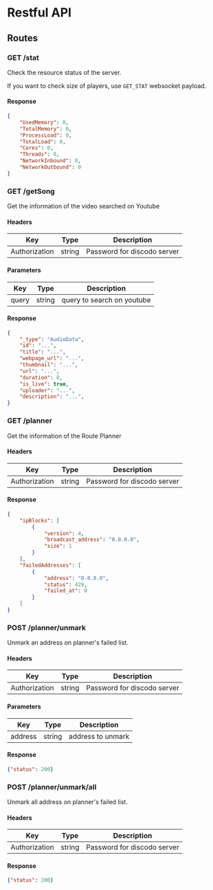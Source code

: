 # Restful API

## Routes

### GET /stat

Check the resource status of the server.

If you want to check size of players, use `GET_STAT` websocket payload.

#### Response

```json
{
    "UsedMemory": 0,
    "TotalMemory": 0,
    "ProcessLoad": 0,
    "TotalLoad": 0,
    "Cores": 0,
    "Threads": 0,
    "NetworkInbound": 0,
    "NetworkOutbound": 0
}
```

### GET /getSong

Get the information of the video searched on Youtube

#### Headers

|Key|Type|Description|
|---|----|-----------|
|Authorization|string|Password for discodo server|

#### Parameters

|Key|Type|Description|
|---|----|-----------|
|query|string|query to search on youtube|

#### Response

```json
{
    "_type": "AudioData",
    "id": "...",
    "title": "...",
    "webpage_url": "...",
    "thumbnail": "...",
    "url": "...",
    "duration": 0,
    "is_live": true,
    "uploader": "...",
    "description": "...",
}
```

### GET /planner

Get the information of the Route Planner

#### Headers

|Key|Type|Description|
|---|----|-----------|
|Authorization|string|Password for discodo server|

#### Response

```json
{
    "ipBlocks": [
        {
            "version": 4,
            "broadcast_address": "0.0.0.0",
            "size": 1
        }
    ],
    "failedAddresses": [
        {
            "address": "0.0.0.0",
            "status": 429,
            "failed_at": 0
        }
    ]
}
```

### POST /planner/unmark

Unmark an address on planner's failed list.

#### Headers

|Key|Type|Description|
|---|----|-----------|
|Authorization|string|Password for discodo server|

#### Parameters

|Key|Type|Description|
|---|----|-----------|
|address|string|address to unmark|

#### Response

```json
{"status": 200}
```

### POST /planner/unmark/all

Unmark all address on planner's failed list.

#### Headers

|Key|Type|Description|
|---|----|-----------|
|Authorization|string|Password for discodo server|

#### Response

```json
{"status": 200}
```
